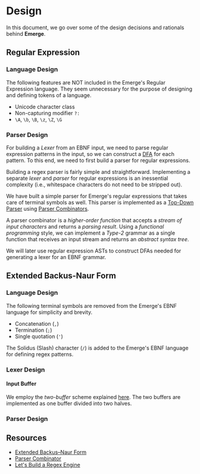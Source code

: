 # Design

In this document, we go over some of the design decisions and rationals behind **Emerge**.

## Regular Expression

### Language Design

The following features are NOT included in the Emerge's Regular Expression language.
They seem unnecessary for the purpose of designing and defining tokens of a language.

  - Unicode character class
  - Non-capturing modifier `?:`
  - `\A`, `\b`, `\B`, `\z`, `\Z`, `\G`

### Parser Design

For building a *Lexer* from an EBNF input, we need to parse regular expression patterns in the input,
so we can construct a [DFA](https://en.wikipedia.org/wiki/Deterministic_finite_automaton) for each pattern.
To this end, we need to first build a parser for regular expressions.

Building a regex parser is fairly simple and straightforward.
Implementing a separate *lexer* and *parser* for regular expressions is an inessential complexity
(i.e., whitespace characters do not need to be stripped out).

We have built a simple parser for Emerge's regular expressions that takes care of terminal symbols as well.
This parser is implemented as a [Top-Down Parser](https://en.wikipedia.org/wiki/Top-down_parsing) using [Parser Combinators](https://en.wikipedia.org/wiki/Parser_combinator).

A parser combinator is a *higher-order function* that accepts a *stream of input characters* and returns a *parsing result*.
Using a *functional programming* style,
we can implement a *Type-2* grammar as a single function that receives an input stream and returns an *abstract syntax tree*.

We will later use regular expression ASTs to construct DFAs needed for generating a lexer for an EBNF grammar.

## Extended Backus-Naur Form

### Language Design

The following terminal symbols are removed from the Emerge's EBNF language for simplicity and brevity.

  - Concatenation (`,`)
  - Termination (`;`)
  - Single quotation (`'`)

The Solidus (Slash) character (`/`) is added to the Emerge's EBNF language for defining regex patterns.

### Lexer Design

#### Input Buffer

We employ the *two-buffer* scheme explained [here](./2-lexer-theory.md#input-buffering).
The two buffers are implemented as one buffer divided into two halves.

### Parser Design

## Resources

  - [Extended Backus–Naur Form](https://en.wikipedia.org/wiki/Extended_Backus%E2%80%93Naur_form)
  - [Parser Combinator](https://en.wikipedia.org/wiki/Parser_combinator)
  - [Let's Build a Regex Engine](https://kean.blog/post/lets-build-regex)
